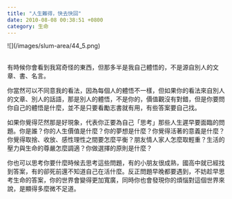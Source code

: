 ```yaml
---
title: "人生難得，快去快回"
date: 2010-08-08 00:38:51 +0800
category: 生命
---
```

<p>![](/images/slum-area/44_5.png)<br /><br /></p><p>有時候你會看到我寫奇怪的東西，但那多半是我自己體悟的，不是源自別人的文章、書、名言。</p><p>你當然可以不同意我的看法，因為每個人的體悟不一樣，但如果你的看法來自別人的文章、別人的話語，那是別人的體悟，不是你的，價值觀沒有對錯，但是你要問你自己的體悟是什麼，並不是只要看勵志書就有用，有些答案要自己找。</p><p>如果你覺得茫然那是好現象，代表你正要為自己「思考」那些人生遲早要面臨的問題。你是誰？你的人生價值是什麼？你的夢想是什麼？你覺得活著的意義是什麼？你覺得取捨、收放、感性理性之間要怎麼平衡？朋友情人家人怎麼取輕重？生活的壓力與生命的尊嚴怎麼調適？你做選擇的原則是什麼？</p><p>你也可以思考你要什麼時候去思考這些問題，有的小朋友很成熟，國高中就已經找到答案，有的卻死前還不知道自己在活什麼。反正問題早晚都要遇到，不妨趁早思考生命的答案，你的世界會變得更加寬廣，同時你也會發現你的煩惱對這個世界來說，是顯得多麼微不足道。</p>
